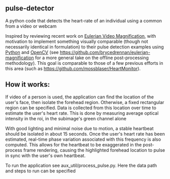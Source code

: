 pulse-detector
-----------------------

A python code that detects the heart-rate of an individual using a common from a video or webcam

Inspired by reviewing recent work on [Eulerian Video Magnification](http://people.csail.mit.edu/mrub/vidmag/), 
with motivation to implement something visually comparable (though not necessarily identical in formulation) to their
pulse detection examples using [Python](http://python.org/) and [OpenCV](http://opencv.org/) (see https://github.com/brycedrennan/eulerian-magnification for a 
more general take on the offline post-processing methodology). 
This goal is comparable to those of a few previous efforts in this area 
(such as https://github.com/mossblaser/HeartMonitor).

How it works:
-----------------
If video of a person is used, the application can find the location of the user's face, then isolate the forehead region. Otherwise, a fixed rectangular region can be specified. Data is collected from this location over time to estimate the user's heart rate. This is done by measuring average optical
intensity in the roi, in the subimage's green channel alone

With good lighting and minimal noise due to motion, a stable heartbeat should be 
isolated in about 15 seconds. 
Once the user's heart rate has been estimated, real-time phase variation associated with this 
frequency is also computed. This allows for the heartbeat to be exaggerated in the post-process frame rendering, 
causing the highlighted forehead location to pulse in sync with the user's own heartbeat.

To run the application see aux_util/process_pulse.py. Here the data path and steps to run can be specified